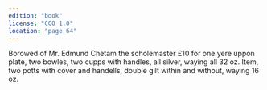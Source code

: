 ```yaml
---
edition: "book"
license: "CC0 1.0"
location: "page 64"
---
```

Borowed of Mr. Edmund
Chetam the scholemaster £10 for one yere uppon plate, two
bowles, two cupps with handles, all silver, waying all 32 oz. Item,
two potts with cover and handells, double gilt within and without,
waying 16 oz.
